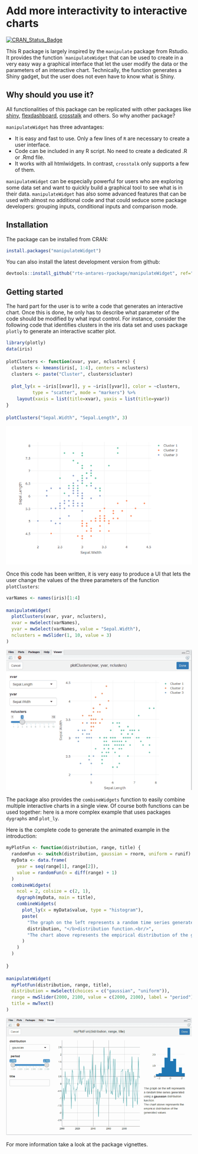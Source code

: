 Add more interactivity to interactive charts
================

[![CRAN\_Status\_Badge](http://www.r-pkg.org/badges/version/manipulateWidget)](http://cran.r-project.org/package=manipulateWidget)

This R package is largely inspired by the `manipulate` package from Rstudio. It provides the function \``manipulateWidget` that can be used to create in a very easy way a graphical interface that let the user modify the data or the parameters of an interactive chart. Technically, the function generates a Shiny gadget, but the user does not even have to know what is Shiny.

Why should you use it?
----------------------

All functionalities of this package can be replicated with other packages like [shiny](https://shiny.rstudio.com/), [flexdashboard](http://rmarkdown.rstudio.com/flexdashboard/), [crosstalk](http://rstudio.github.io/crosstalk/) and others. So why another package?

`manipulateWidget` has three advantages:

-   It is easy and fast to use. Only a few lines of `R` are necessary to create a user interface.
-   Code can be included in any R script. No need to create a dedicated .R or .Rmd file.
-   It works with all htmlwidgets. In contrast, `crosstalk` only supports a few of them.

`manipulateWidget` can be especially powerful for users who are exploring some data set and want to quickly build a graphical tool to see what is in their data. `manipulateWidget` has also some advanced features that can be used with almost no additional code and that could seduce some package developers: grouping inputs, conditional inputs and comparison mode.

Installation
------------

The package can be installed from CRAN:

``` r
install.packages("manipulateWidget")
```

You can also install the latest development version from github:

``` r
devtools::install_github("rte-antares-rpackage/manipulateWidget", ref="develop")
```

Getting started
---------------

The hard part for the user is to write a code that generates an interactive chart. Once this is done, he only has to describe what parameter of the code should be modified by what input control. For instance, consider the following code that identifies clusters in the iris data set and uses package `plotly` to generate an interactive scatter plot.

``` r
library(plotly)
data(iris)

plotClusters <- function(xvar, yvar, nclusters) {
  clusters <- kmeans(iris[, 1:4], centers = nclusters)
  clusters <- paste("Cluster", clusters$cluster)
  
  plot_ly(x = ~iris[[xvar]], y = ~iris[[yvar]], color = ~clusters,
          type = "scatter", mode = "markers") %>% 
    layout(xaxis = list(title=xvar), yaxis = list(title=yvar))
}

plotClusters("Sepal.Width", "Sepal.Length", 3)
```

![](README_files/figure-markdown_github/kmeans-1.png)

Once this code has been written, it is very easy to produce a UI that lets the user change the values of the three parameters of the function `plotClusters`:

``` r
varNames <- names(iris)[1:4]

manipulateWidget(
  plotClusters(xvar, yvar, nclusters),
  xvar = mwSelect(varNames),
  yvar = mwSelect(varNames, value = "Sepal.Width"),
  nclusters = mwSlider(1, 10, value = 3)
)
```

![An example of output of manipulateWidget](vignettes/example-kmeans.gif)

The package also provides the `combineWidgets` function to easily combine multiple interactive charts in a single view. Of course both functions can be used together: here is a more complex example that uses packages `dygraphs` and `plot_ly`.

Here is the complete code to generate the animated example in the introduction:

``` r
myPlotFun <- function(distribution, range, title) {
  randomFun <- switch(distribution, gaussian = rnorm, uniform = runif)
  myData <- data.frame(
    year = seq(range[1], range[2]),
    value = randomFun(n = diff(range) + 1)
  )
  combineWidgets(
    ncol = 2, colsize = c(2, 1),
    dygraph(myData, main = title),
    combineWidgets(
      plot_ly(x = myData$value, type = "histogram"),
      paste(
        "The graph on the left represents a random time series generated using a <b>",
        distribution, "</b>distribution function.<br/>",
        "The chart above represents the empirical distribution of the generated values."
      )
    )
  )
  
}

manipulateWidget(
  myPlotFun(distribution, range, title),
  distribution = mwSelect(choices = c("gaussian", "uniform")),
  range = mwSlider(2000, 2100, value = c(2000, 2100), label = "period"),
  title = mwText()
)
```

![Combining widgets and some html content](vignettes/fancy-example.gif)

For more information take a look at the package vignettes.
